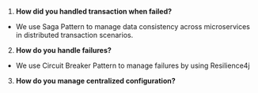 1. **How did you handled transaction when failed?**
- We use Saga Pattern to manage data consistency across microservices in distributed transaction scenarios.

2. **How do you handle failures?**
 - We use Circuit Breaker Pattern to manage failures by using Resilience4j

3. **How do you manage centralized configuration?**